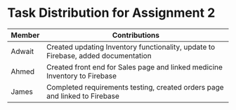 # Task Distribution for Assignment 2

| Member  | Contributions                                                                       |
|---------|-------------------------------------------------------------------------------------|
| Adwait  | Created updating Inventory functionality, update to Firebase, added documentation   |
| Ahmed   | Created front end for Sales page and linked medicine Inventory to Firebase          |
| James   | Completed requirements testing, created orders page and linked to Firebase          |